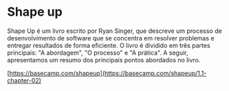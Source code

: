 # Shape up

 Shape Up é um livro escrito por Ryan Singer, que descreve um processo de desenvolvimento de software que se concentra em resolver problemas e entregar resultados de forma eficiente. O livro é dividido em três partes principais: "A abordagem", "O processo" e "A prática". A seguir, apresentamos um resumo dos principais pontos abordados no livro.

[https://basecamp.com/shapeup](https://basecamp.com/shapeup/1.1-chapter-02)


